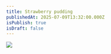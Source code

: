 ```yaml
---
title: Strawberry pudding
publishedAt: 2025-07-09T13:32:00.000Z
isPublish: true
isDraft: false
---
```

![](/images/gallery/gallery-strawberry-pudding.png)